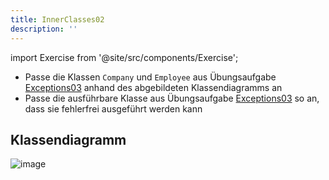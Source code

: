 ```yaml
---
title: InnerClasses02
description: ''
---
```


import Exercise from '@site/src/components/Exercise';

- Passe die Klassen `Company` und `Employee` aus Übungsaufgabe
  [Exceptions03](../exceptions/exceptions03) anhand des abgebildeten
  Klassendiagramms an
- Passe die ausführbare Klasse aus Übungsaufgabe
  [Exceptions03](../exceptions/exceptions03) so an, dass sie fehlerfrei
  ausgeführt werden kann

## Klassendiagramm
![image](https://user-images.githubusercontent.com/47243617/209158417-b2d9fb0c-3552-4cb4-a193-95fc74fb0573.png)

<Exercise pullRequest="55" branchSuffix="inner-classes/02" />
